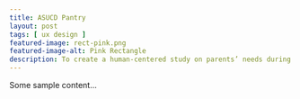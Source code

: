 ```yaml
---
title: ASUCD Pantry
layout: post
tags: [ ux design ]
featured-image: rect-pink.png
featured-image-alt: Pink Rectangle
description: To create a human-centered study on parents’ needs during quarantine. A task-management app for parents to distribute work more evenly.
---
```


Some sample content...
